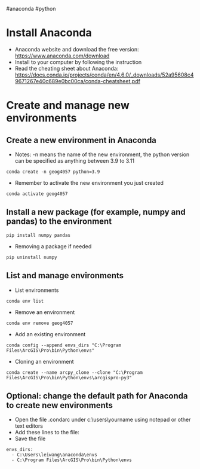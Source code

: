 #anaconda #python 
# Install Anaconda
- Anaconda website and download the free version: https://www.anaconda.com/download
- Install to your computer by following the instruction
- Read the cheating sheet about Anaconda: https://docs.conda.io/projects/conda/en/4.6.0/_downloads/52a95608c49671267e40c689e0bc00ca/conda-cheatsheet.pdf
# Create and manage new environments
## Create a new environment in Anaconda
- Notes: -n means the name of the new environment, the python version can be specified as anything between 3.9 to 3.11
```
conda create -n geog4057 python=3.9
```
- Remember to activate the new environment you just created
```
conda activate geog4057
```
## Install a new package (for example, numpy and pandas) to the environment

```
pip install numpy pandas
```
- Removing a package if needed

```
pip uninstall numpy
```

## List and manage environments
- List environments
```
conda env list
```
- Remove an environment
```
conda env remove geog4057
```
- Add an existing environment
```
conda config --append envs_dirs "C:\Program Files\ArcGIS\Pro\bin\Python\envs"
```
- Cloning an environment
```
conda create --name arcpy_clone --clone "C:\Program Files\ArcGIS\Pro\bin\Python\envs\arcgispro-py3"
```

## Optional: change the default path for Anaconda to create new environments
- Open the file .condarc under c:\users\yourname using notepad or other text editors
- Add these lines to the file:
- Save the file

```
envs_dirs:
  - C:\Users\leiwang\anaconda\envs
  - C:\Program Files\ArcGIS\Pro\bin\Python\envs
```